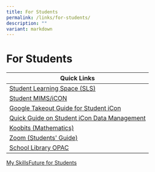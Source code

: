 ```yaml
---
title: For Students
permalink: /links/for-students/
description: ""
variant: markdown
---
```

# **For Students**

| Quick Links 	|
|---	|
| [Student Learning Space (SLS)](https://vle.learning.moe.edu.sg/login) 	|
| [Student MIMS/iCON ](https://workspace.google.com/dashboard)	|
|[Google Takeout Guide for Student iCon](/files/google%20takeout%20guide%20for%20student%20icon.pdf)|
|[Quick Guide on Student iCon Data Management](/files/quick%20guide%20on%20student%20icon%20data%20management.pdf)|
| [Koobits (Mathematics)](https://member.koobits.com/?utm_source=web_nav&utm_medium=btn&utm_campaign=k21web&utm_content=login) 	|
| [Zoom (Students' Guide)](https://drive.google.com/file/d/1PKGas75K-i9ZHm0ZhJ3eRdcVv4JfdTeU/view) 	|
[School Library OPAC](https://schoolibrary.moe.edu.sg/alexandrapri/cgi-bin/spydus.exe/MSGTRN/WPAC/HOME) |
[My SkillsFuture for Students](https://www.myskillsfuture.gov.sg/content/student/en/primary/about/myskillsfuture-for-students.html)